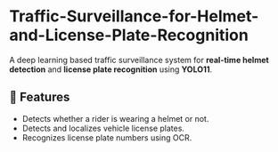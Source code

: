 # Traffic-Surveillance-for-Helmet-and-License-Plate-Recognition
 A deep learning based traffic surveillance system for **real-time helmet detection** and **license plate recognition** using **YOLO11**.
## 📌 Features
- Detects whether a rider is wearing a helmet or not.
- Detects and localizes vehicle license plates.
- Recognizes license plate numbers using OCR.
